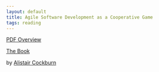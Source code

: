 ```yaml
---
layout: default
title: Agile Software Development as a Cooperative Game
tags: reading
---
```


[PDF Overview](http://uxhh.de/roundtable/archiv/_media/HO08-21_CockburnAlistairASD.pdf)


[The Book](http://alistair.cockburn.us/get/1885)


by [Alistair Cockburn](http://alistair.cockburn.us/)